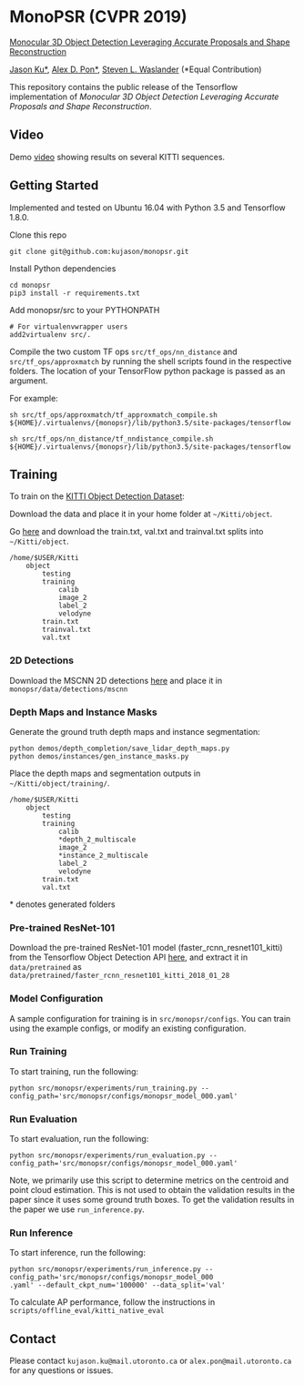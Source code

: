 # MonoPSR (CVPR 2019)
[Monocular 3D Object Detection Leveraging Accurate Proposals and Shape Reconstruction](https://arxiv.org/abs/1904.01690)

[Jason Ku*](http://kujason.com/), [Alex D. Pon*](http://alexdpon.com/), [Steven L. Waslander](https://scholar.google.ca/citations?user=CwgGTXMAAAAJ) (*Equal Contribution)

This repository contains the public release of the Tensorflow implementation of *Monocular 3D Object Detection Leveraging Accurate Proposals and Shape Reconstruction*.

## Video
Demo [video](https://youtu.be/_iJpEpXB7j4) showing results on several KITTI sequences.

## Getting Started
Implemented and tested on Ubuntu 16.04 with Python 3.5 and Tensorflow 1.8.0.

Clone this repo
```
git clone git@github.com:kujason/monopsr.git
```
Install Python dependencies
```
cd monopsr
pip3 install -r requirements.txt
```
Add monopsr/src to your PYTHONPATH
```
# For virtualenvwrapper users
add2virtualenv src/.
```

Compile the two custom TF ops `src/tf_ops/nn_distance` and `src/tf_ops/approxmatch` by running the shell scripts found in the respective folders. The location of your TensorFlow python package is passed as an argument.

For example:
```
sh src/tf_ops/approxmatch/tf_approxmatch_compile.sh ${HOME}/.virtualenvs/{monopsr}/lib/python3.5/site-packages/tensorflow
```
```
sh src/tf_ops/nn_distance/tf_nndistance_compile.sh ${HOME}/.virtualenvs/{monopsr}/lib/python3.5/site-packages/tensorflow
```

## Training
To train on the [KITTI Object Detection Dataset](http://www.cvlibs.net/datasets/kitti/eval_object.php?obj_benchmark=3d):

Download the data and place it in your home folder at `~/Kitti/object`.

Go [here](https://drive.google.com/open?id=17dUeXJWSFTxmbmbXC0--VqUXWenkceEb) and download the train.txt, val.txt and trainval.txt splits into `~/Kitti/object`.
```
/home/$USER/Kitti
    object
        testing
        training
            calib
            image_2
            label_2
            velodyne
        train.txt
        trainval.txt
        val.txt
```

### 2D Detections
Download the MSCNN 2D detections [here](https://drive.google.com/open?id=17dUeXJWSFTxmbmbXC0--VqUXWenkceEb) and place it in 
`monopsr/data/detections/mscnn`

### Depth Maps and Instance Masks
Generate the ground truth depth maps and instance segmentation:
```
python demos/depth_completion/save_lidar_depth_maps.py
python demos/instances/gen_instance_masks.py
```
Place the depth maps and segmentation outputs in `~/Kitti/object/training/`.
```
/home/$USER/Kitti
    object
        testing
        training
            calib
            *depth_2_multiscale
            image_2
            *instance_2_multiscale
            label_2
            velodyne
        train.txt
        val.txt
```
\* denotes generated folders

### Pre-trained ResNet-101
Download the pre-trained ResNet-101 model (faster_rcnn_resnet101_kitti) from the Tensorflow Object Detection API [here](https://github.com/tensorflow/models/blob/master/research/object_detection/g3doc/detection_model_zoo.md), and extract it in `data/pretrained` as `data/pretrained/faster_rcnn_resnet101_kitti_2018_01_28`

### Model Configuration
A sample configuration for training is in `src/monopsr/configs`. You can train using the example configs, or modify an existing configuration.

### Run Training
To start training, run the following:
```
python src/monopsr/experiments/run_training.py --config_path='src/monopsr/configs/monopsr_model_000.yaml' 
```

### Run Evaluation
To start evaluation, run the following:
```
python src/monopsr/experiments/run_evaluation.py --config_path='src/monopsr/configs/monopsr_model_000.yaml'
```
Note, we primarily use this script to determine metrics on the centroid and point cloud 
estimation. This is not used to obtain the validation results in the paper since it uses some 
ground truth boxes. To get the validation results in the paper we use `run_inference.py`.

### Run Inference
To start inference, run the following:
```
python src/monopsr/experiments/run_inference.py --config_path='src/monopsr/configs/monopsr_model_000
.yaml' --default_ckpt_num='100000' --data_split='val'
```
To calculate AP performance, follow the instructions in `scripts/offline_eval/kitti_native_eval`

## Contact
Please contact `kujason.ku@mail.utoronto.ca` or `alex.pon@mail.utoronto.ca` for any questions or issues.
